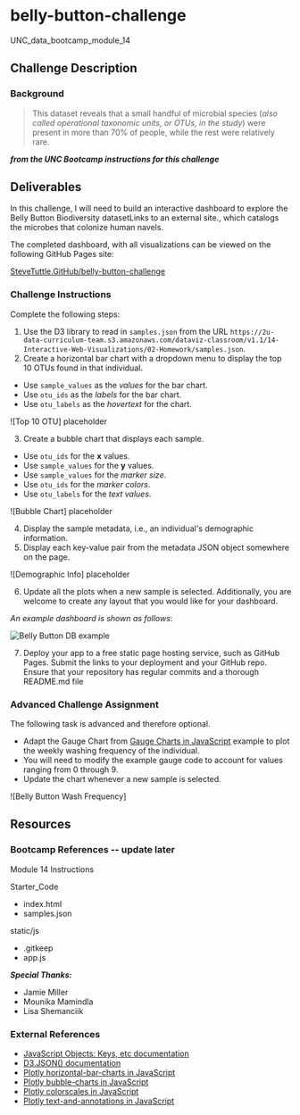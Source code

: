 # belly-button-challenge
UNC_data_bootcamp_module_14

## Challenge Description
### Background
> This dataset reveals that a small handful of microbial species (_also called operational taxonomic units, or OTUs, in the study_) were present in more than 70% of people, while the rest were relatively rare.

***from the UNC Bootcamp instructions for this challenge***


## Deliverables
In this challenge, I will need to build an interactive dashboard to explore the Belly Button Biodiversity datasetLinks to an external site., which catalogs the microbes that colonize human navels.

The completed dashboard, with all visualizations can be viewed on the following GitHub Pages site:

[SteveTuttle.GitHub/belly-button-challenge](https://stevetuttle.github.io/belly-button-challenge/)

### Challenge Instructions
Complete the following steps:
1) Use the D3 library to read in `samples.json` from the URL `https://2u-data-curriculum-team.s3.amazonaws.com/dataviz-classroom/v1.1/14-Interactive-Web-Visualizations/02-Homework/samples.json`.
2) Create a horizontal bar chart with a dropdown menu to display the top 10 OTUs found in that individual.
  * Use `sample_values` as the _values_ for the bar chart.
  * Use `otu_ids` as the _labels_ for the bar chart.
  * Use `otu_labels` as the _hovertext_ for the chart.

![Top 10 OTU]   placeholder

3) Create a bubble chart that displays each sample.
  * Use `otu_ids` for the __x__ values.
  * Use `sample_values` for the __y__ values.
  * Use `sample_values` for the _marker size_.
  * Use `otu_ids` for the _marker colors_.
  * Use `otu_labels` for the _text values_.

![Bubble Chart]  placeholder

4) Display the sample metadata, i.e., an individual's demographic information.
5) Display each key-value pair from the metadata JSON object somewhere on the page.

![Demographic Info]  placeholder

6) Update all the plots when a new sample is selected. Additionally, you are welcome to create any layout that you would like for your dashboard.

_An example dashboard is shown as follows_:

![Belly Button DB example](https://github.com/SteveTuttle/belly-button-challenge/blob/main/images/belly-button-db-example.png)

7) Deploy your app to a free static page hosting service, such as GitHub Pages. Submit the links to your deployment and your GitHub repo. Ensure that your repository has regular commits and a thorough README.md file


### Advanced Challenge Assignment
The following task is advanced and therefore optional.
* Adapt the Gauge Chart from [Gauge Charts in JavaScript](https://plotly.com/javascript/gauge-charts/) example to plot the weekly washing frequency of the individual.
* You will need to modify the example gauge code to account for values ranging from 0 through 9.
* Update the chart whenever a new sample is selected.

![Belly Button Wash Frequency]

## Resources
### Bootcamp References -- update later
Module 14 Instructions

Starter_Code
* index.html
* samples.json

static/js
* .gitkeep
* app.js


***Special Thanks:***
* Jamie Miller
* Mounika Mamindla
* Lisa Shemanciik

### External References
* [JavaScript Objects: Keys, etc documentation](https://javascript.info/keys-values-entries)
* [D3.JSON() documentation](https://devdocs.io/d3~5/d3-request#json)
* [Plotly horizontal-bar-charts in JavaScript](https://plotly.com/javascript/horizontal-bar-charts/)
* [Plotly bubble-charts in JavaScript](https://plotly.com/javascript/bubble-charts/)
* [Plotly colorscales in JavaScript](https://plotly.com/javascript/colorscales/)
* [Plotly text-and-annotations in JavaScript](https://plotly.com/javascript/text-and-annotations/)

